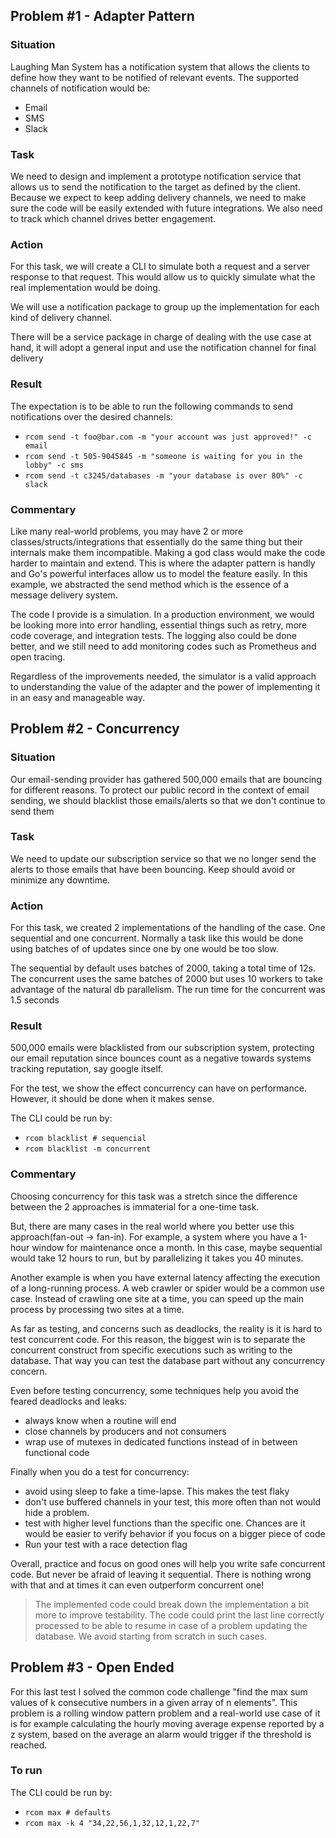 ## Problem #1 - Adapter Pattern

### Situation

Laughing Man System has a notification system that allows the clients to define how they want to be notified of relevant events. The supported channels of notification would be:

- Email
- SMS
- Slack

### Task

We need to design and implement a prototype notification service that allows us to send the notification to the target as defined by the client. Because we expect to keep adding delivery channels, we need to make sure the code will be easily extended with future integrations. We also need to track which channel drives better engagement.

### Action

For this task, we will create a CLI to simulate both a request and a server response to that request. This would allow us to quickly simulate what the real implementation would be doing.

We will use a notification package to group up the implementation for each kind of delivery channel.

There will be a service package in charge of dealing with the use case at hand, it will adopt a general input and use the notification channel for final delivery

### Result

The expectation is to be able to run the following commands to send notifications over the desired channels:

- `rcom send -t foo@bar.com -m "your account was just approved!" -c email`
- `rcom send -t 505-9045845 -m "someone is waiting for you in the lobby" -c sms`
- `rcom send -t c3245/databases -m "your database is over 80%" -c slack`

### Commentary

Like many real-world problems, you may have 2 or more classes/structs/integrations that essentially do the same thing but their internals make them incompatible. Making a god class would make the code harder to maintain and extend. This is where the adapter pattern is handly and Go's powerful interfaces allow us to model the feature easily. In this example, we abstracted the send method which is the essence of a message delivery system.

The code I provide is a simulation. In a production environment, we would be looking more into error handling, essential things such as retry, more code coverage, and integration tests. The logging also could be done better, and we still need to add monitoring codes such as Prometheus and open tracing.

Regardless of the improvements needed, the simulator is a valid approach to understanding the value of the adapter and the power of implementing it in an easy and manageable way.

## Problem #2 - Concurrency

### Situation

Our email-sending provider has gathered 500,000 emails that are bouncing for different reasons. To protect our public record in the context of email sending, we should blacklist those emails/alerts so that we don't continue to send them

### Task

We need to update our subscription service so that we no longer send the alerts to those emails that have been bouncing. Keep should avoid or minimize any downtime.

### Action

For this task, we created 2 implementations of the handling of the case. One sequential and one concurrent. Normally a task like this would be done using batches of of updates since one by one would be too slow.

The sequential by default uses batches of 2000, taking a total time of 12s. The concurrent uses the same batches of 2000 but uses 10 workers to take advantage of the natural db parallelism. The run time for the concurrent was 1.5 seconds

### Result

500,000 emails were blacklisted from our subscription system, protecting our email reputation since bounces count as a negative towards systems tracking reputation, say google itself.

For the test, we show the effect concurrency can have on performance. However, it should be done when it makes sense.

The CLI could be run by:

- `rcom blacklist # sequencial`
- `rcom blacklist -m concurrent`

### Commentary

Choosing concurrency for this task was a stretch since the difference between the 2 approaches is immaterial for a one-time task.

But, there are many cases in the real world where you better use this approach(fan-out -> fan-in). For example, a system where you have a 1-hour window for maintenance once a month. In this case, maybe sequential would take 12 hours to run, but by parallelizing it takes you 40 minutes.

Another example is when you have external latency affecting the execution of a long-running process. A web crawler or spider would be a common use case. Instead of crawling one site at a time, you can speed up the main process by processing two sites at a time.

As far as testing, and concerns such as deadlocks, the reality is it is hard to test concurrent code. For this reason, the biggest win is to separate the concurrent construct from specific executions such as writing to the database. That way you can test the database part without any concurrency concern.

Even before testing concurrency, some techniques help you avoid the feared deadlocks and leaks:

- always know when a routine will end
- close channels by producers and not consumers
- wrap use of mutexes in dedicated functions instead of in between functional code

Finally when you do a test for concurrency:

- avoid using sleep to fake a time-lapse. This makes the test flaky
- don't use buffered channels in your test, this more often than not would hide a problem.
- test with higher level functions than the specific one. Chances are it would be easier to verify behavior if you focus on a bigger piece of code
- Run your test with a race detection flag

Overall, practice and focus on good ones will help you write safe concurrent code. But never be afraid of leaving it sequential. There is nothing wrong with that and at times it can even outperform concurrent one!

> The implemented code could break down the implementation a bit more to improve testability.
> The code could print the last line correctly processed to be able to resume in case of a problem updating the database. We avoid starting from scratch in such cases.

## Problem #3 - Open Ended

For this last test I solved the common code challenge "find the max sum values of k consecutive numbers in a given array of n elements". This problem is a rolling window pattern problem and a real-world use case of it is for example calculating the hourly moving average expense reported by a z system, based on the average an alarm would trigger if the threshold is reached.

### To run

The CLI could be run by:

- `rcom max # defaults`
- `rcom max -k 4 "34,22,56,1,32,12,1,22,7"`

